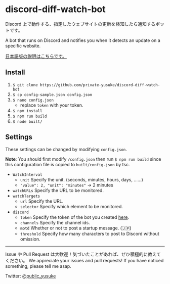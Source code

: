 # discord-diff-watch-bot

Discord 上で動作する、指定したウェブサイトの更新を検知したら通知するボットです。

A bot that runs on Discord and notifies you when it detects an update on a specific website.

[日本語版の説明はこちらです。](README-ja.md)

## Install

1. `$ git clone https://github.com/private-yusuke/discord-diff-watch-bot`
2. `$ cp config-sample.json config.json`
3. `$ nano config.json`
   - replace `token` with your token.
4. `$ npm install`
5. `$ npm run build`
6. `$ node built/`

## Settings

These settings can be changed by modifying `config.json`.

**Note**: You should first modify `/config.json` then run `$ npm run build` since this configuration file is copied to `built/config.json` by tsc.

- `WatchInterval`
  - `unit` Specify the unit. (seconds, minutes, hours, days, ……)
  - `"value": 2, "unit": "minutes"` → 2 minutes
- `watchURLs` Specify the URL to be monitored.
- `watchTargets`
  - `url` Specify the URL.
  - `selector` Specify which element to be monitored.
- `discord`
  - `token` Specify the token of the bot you created [here](https://discordapp.com/developers/applications).
  - `channels` Specify the channel ids.
  - `motd` Whether or not to post a startup message. (🇯🇵)
  - `threshold` Specify how many characters to post to Discord without omission.

---

Issue や Pull Request は大歓迎！気づいたことがあれば、ぜひ積極的に教えてください。
We appreciate your issues and pull requests! If you have noticed something, please tell me asap.

Twitter: [@public_yusuke](https://twitter.com/public_yusuke)
